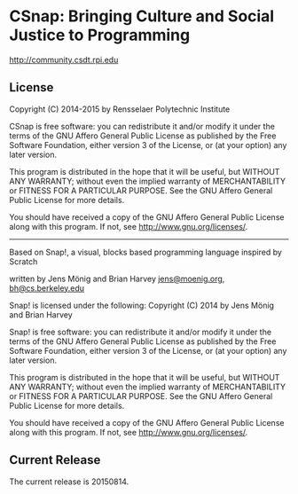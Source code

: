 CSnap: Bringing Culture and Social Justice to Programming
=========================================================

http://community.csdt.rpi.edu

License
-------

Copyright (C) 2014-2015 by Rensselaer Polytechnic Institute

CSnap is free software: you can redistribute it and/or modify
it under the terms of the GNU Affero General Public License as
published by the Free Software Foundation, either version 3 of
the License, or (at your option) any later version.

This program is distributed in the hope that it will be useful,
but WITHOUT ANY WARRANTY; without even the implied warranty of
MERCHANTABILITY or FITNESS FOR A PARTICULAR PURPOSE.  See the
GNU Affero General Public License for more details.

You should have received a copy of the GNU Affero General Public License
along with this program.  If not, see <http://www.gnu.org/licenses/>.

---
Based on Snap!, a visual, blocks based programming language
inspired by Scratch

written by Jens Mönig and Brian Harvey
jens@moenig.org, bh@cs.berkeley.edu

Snap! is licensed under the following:
Copyright (C) 2014 by Jens Mönig and Brian Harvey

Snap! is free software: you can redistribute it and/or modify
it under the terms of the GNU Affero General Public License as
published by the Free Software Foundation, either version 3 of
the License, or (at your option) any later version.

This program is distributed in the hope that it will be useful,
but WITHOUT ANY WARRANTY; without even the implied warranty of
MERCHANTABILITY or FITNESS FOR A PARTICULAR PURPOSE.  See the
GNU Affero General Public License for more details.

You should have received a copy of the GNU Affero General Public License
along with this program.  If not, see <http://www.gnu.org/licenses/>.

Current Release
---------------

The current release is 20150814.
